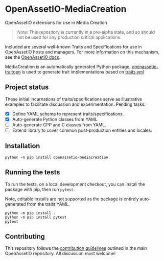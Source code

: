 # OpenAssetIO-MediaCreation

OpenAssetIO extensions for use in Media Creation

> Note: This repository is currently in a pre-alpha state, and so should
> not be used for any production critical applications.

Included are several well-known Traits and Specifications for use in
OpenAssetIO hosts and managers. For more information on this mechanism,
see the [OpenAssetIO docs](https://thefoundryvisionmongers.github.io/OpenAssetIO/).

MediaCreation is an automatically generated Python package,
[openassetio-traitgen](https://github.com/OpenAssetIO/OpenAssetIO-TraitGen)
is used to generate trait implementations based on [traits.yml](traits.yml)

## Project status

These initial incarnations of traits/specifications serve as
illustrative examples to facilitate discussion and experimentation.
Pending tasks:

- [x] Define YAML schema to represent traits/specifications.
- [x] Auto-generate Python classes from YAML
- [ ] Auto-generate CPP and C classes from YAML.
- [ ] Extend library to cover common post-production entities and
      locales.

## Installation

```shell
python -m pip install openassetio-mediacreation
```

## Running the tests

To run the tests, on a local development checkout, you can install
the package with pip, then run `pytest`.

Note, editable installs are not supported as the package is entirely
auto-generated from the traits YAML.

```shell
python -m pip install .
python -m pip install pytest
pytest
```

## Contributing

This repository follows the [contribution guidelines](https://github.com/TheFoundryVisionmongers/OpenAssetIO/blob/main/contributing/PROCESS.md)
outlined in the main OpenAssetIO repository. All discussion most
welcome!
